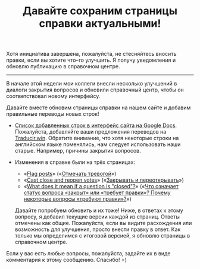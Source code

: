 ﻿---
title: "Давайте сохраним страницы справки актуальными!"
se.owner.user_id: 6
se.owner.display_name: "Nicolas Chabanovsky"
se.owner.link: "https://ru.meta.stackoverflow.com/users/6/nicolas-chabanovsky"
se.link: "https://ru.meta.stackoverflow.com/questions/10365/%d0%94%d0%b0%d0%b2%d0%b0%d0%b9%d1%82%d0%b5-%d1%81%d0%be%d1%85%d1%80%d0%b0%d0%bd%d0%b8%d0%bc-%d1%81%d1%82%d1%80%d0%b0%d0%bd%d0%b8%d1%86%d1%8b-%d1%81%d0%bf%d1%80%d0%b0%d0%b2%d0%ba%d0%b8-%d0%b0%d0%ba%d1%82%d1%83%d0%b0%d0%bb%d1%8c%d0%bd%d1%8b%d0%bc%d0%b8"
se.question_id: 10365
se.post_type: question
se.score: 2
---
<p>Хотя инициатива завершена, пожалуйста, не стесняйтесь вносить правки, если вы хотите что–то улучшить. Я получу уведомления и обновлю публикацию в справочном центре.</p>

<hr>

<p>В начале этой недели мои коллеги внесли несколько улучшений в диалоги закрытия вопросов и обновили справочный центр, чтобы он соответствовал новому интерфейсу.</p>

<p>Давайте вместе обновим страницы справки на нашем сайте и добавим правильные переводы новых строк!</p>

<ul>
<li><p><a href="https://docs.google.com/spreadsheets/d/1yaL9EWFUmSZIdqXeydAG3yh5W6kthqSv4QHiS-ei7ns/edit" rel="nofollow noreferrer">Список добавленных строк в интерфейс сайта на Google Docs</a>. Пожалуйста, добавляйте ваши предложения переводов на <a href="https://traducir.win/" rel="nofollow noreferrer">Traducir.win</a>. Обратите внимание, что хотя некоторые строки на английском языке поменялись, нам следует использовать наши старые. Например, причины закрытия вопросов.</p></li>
<li><p>Изменения в справке были на трёх страницах:</p>

<ul>
<li>«<a href="https://meta.stackexchange.com/help/privileges/flag-posts">Flag posts</a>» («<a href="https://ru.meta.stackoverflow.com/a/10368/6">Отмечать тревогой</a>»)</li>
<li>«<a href="https://meta.stackexchange.com/help/privileges/close-questions">Cast close and reopen votes</a>» («<a href="https://ru.meta.stackoverflow.com/a/10367/6">Закрывать и переоткрывать</a>»)</li>
<li>«<a href="https://meta.stackexchange.com/help/closed-questions">What does it mean if a question is "closed"?</a>» («<a href="https://ru.meta.stackoverflow.com/a/10366/6">Что означает статус вопроса «закрыт» или «требует правки»? Почему некоторые вопросы «требуют правки»?</a>»)   </li>
</ul>

<p>Давайте попробуем обновить и их тоже! Ниже, в ответах к этому вопросу, я добавил текущие версии каждой из страниц. Ответы отмечены как общие. Пожалуйста, если вы видите расхождения или возможность для улучшения, просто внести правку в ответ. Как только мы определимся с итоговой версией, я обновлю страницы в справочном центре.</p></li>
</ul>

<p>Если у вас есть любые вопросы, пожалуйста, задайте их в виде комментария к этому сообщению. Спасибо! =)</p>
